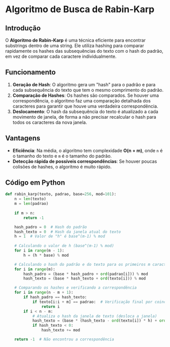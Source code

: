 # Algoritmo de Busca de Rabin-Karp

## Introdução

O **Algoritmo de Rabin-Karp** é uma técnica eficiente para encontrar substrings dentro de uma string. Ele utiliza hashing para comparar rapidamente os hashes das subsequências do texto com o hash do padrão, em vez de comparar cada caractere individualmente.

## Funcionamento

1. **Geração de Hash**: O algoritmo gera um "hash" para o padrão e para cada subsequência do texto que tem o mesmo comprimento do padrão.
2. **Comparação de Hashes**: Os hashes são comparados. Se houver uma correspondência, o algoritmo faz uma comparação detalhada dos caracteres para garantir que houve uma verdadeira correspondência.
3. **Deslocamento**: O hash da subsequência do texto é atualizado a cada movimento de janela, de forma a não precisar recalcular o hash para todos os caracteres da nova janela.

## Vantagens

- **Eficiência**: Na média, o algoritmo tem complexidade **O(n + m)**, onde `n` é o tamanho do texto e `m` é o tamanho do padrão.
- **Detecção rápida de possíveis correspondências**: Se houver poucas colisões de hashes, o algoritmo é muito rápido.

## Código em Python

```python
def rabin_karp(texto, padrao, base=256, mod=101):
    n = len(texto)
    m = len(padrao)
    
    if m > n:
        return -1

    hash_padro = 0  # Hash do padrão
    hash_texto = 0  # Hash da janela atual do texto
    h = 1  # Valor de "h" é base^(m-1) % mod
    
    # Calculando o valor de h (base^(m-1) % mod)
    for i in range(m - 1):
        h = (h * base) % mod

    # Calculando o hash do padrão e do texto para os primeiros m caracteres
    for i in range(m):
        hash_padro = (base * hash_padro + ord(padrao[i])) % mod
        hash_texto = (base * hash_texto + ord(texto[i])) % mod

    # Comparando os hashes e verificando a correspondência
    for i in range(n - m + 1):
        if hash_padro == hash_texto:
            if texto[i:i + m] == padrao:  # Verificação final por coincidência exata
                return i
        if i < n - m:
            # Atualiza o hash da janela de texto (desloca a janela)
            hash_texto = (base * (hash_texto - ord(texto[i]) * h) + ord(texto[i + m])) % mod
            if hash_texto < 0:
                hash_texto += mod

    return -1  # Não encontrou a correspondência
